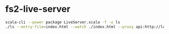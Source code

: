 # fs2-live-server

```bash
scala-cli --power package LiveServer.scala -f -o ls
./ls --entry-file=index.html --watch ./index.html --proxy api:http://localhost:8090 --verbose
```

